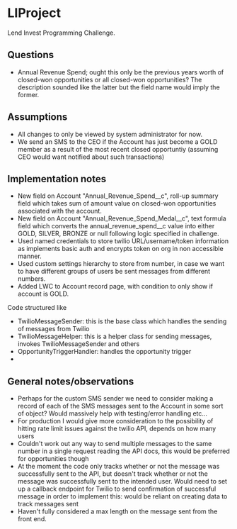 # LIProject
 
Lend Invest Programming Challenge. 

## Questions
- Annual Revenue Spend; ought this only be the previous years worth of closed-won opportunities or all closed-won opportunities? The description sounded like the latter but the field name would imply the former. 

## Assumptions
- All changes to only be viewed by system administrator for now.
- We send an SMS to the CEO if the Account has just become a GOLD member as a result of the most recent closed opportuntiy (assuming CEO would want notified about such transactions) 

## Implementation notes 
- New field on Account "Annual_Revenue_Spend__c", roll-up summary field which takes sum of amount value on closed-won opportunities associated with the account.
- New field on Account "Annual_Revenue_Spend_Medal__c", text formula field which converts the annual_revenue_spend__c value into either GOLD, SILVER, BRONZE or null following logic specified in challenge.
- Used named credentials to store twilio URL/username/token information as implements basic auth and encrypts token on org in non accessible manner.
- Used custom settings hierarchy to store from number, in case we want to have different groups of users be sent messages from different numbers.
- Added LWC to Account record page, with condition to only show if account is GOLD.

Code structured like 
- TwilioMessageSender: this is the base class which handles the sending of messages from Twilio
- TwilioMessageHelper: this is a helper class for sending messages, invokes TwilioMessageSender and others 
- OpportunityTriggerHandler: handles the opportunity trigger
- 

## General notes/observations
- Perhaps for the custom SMS sender we need to consider making a record of each of the SMS messages sent to the Account in some sort of object? Would massively help with testing/error handling etc...
- For production I would give more consideration to the possibility of hitting rate limit issues against the twilio API, depends on how many users 
- Couldn't work out any way to send multiple messages to the same number in a single request reading the API docs, this would be preferred for opportunities though
- At the moment the code only tracks whether or not the message was successfully sent to the API, but doesn't track whether or not the message was successfully sent to the intended user. Would need to set up a callback endpoint for Twilio to send confirmation of successful message in order to implement this: would be reliant on creating data to track messages sent
- Haven't fully considered a max length on the message sent from the front end. 